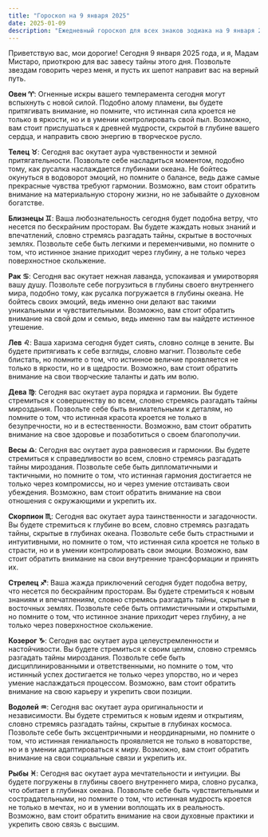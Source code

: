 ```yaml
---
title: "Гороскоп на 9 января 2025"
date: 2025-01-09
description: "Ежедневный гороскоп для всех знаков зодиака на 9 января 2025 года от Мадам Мистаро"
---
```


Приветствую вас, мои дорогие! Сегодня 9 января 2025 года, и я, Мадам Мистаро, приоткрою для вас завесу тайны этого дня. Позвольте звездам говорить через меня, и пусть их шепот направит вас на верный путь.

<b>Овен ♈️</b>: Огненные искры вашего темперамента сегодня могут вспыхнуть с новой силой. Подобно алому пламени, вы будете притягивать внимание, но помните, что истинная сила кроется не только в яркости, но и в умении контролировать свой пыл. Возможно, вам стоит прислушаться к древней мудрости, скрытой в глубине вашего сердца, и направить свою энергию в творческое русло.

<b>Телец ♉️</b>: Сегодня вас окутает аура чувственности и земной притягательности. Позвольте себе насладиться моментом, подобно тому, как русалка наслаждается глубинами океана. Не бойтесь окунуться в водоворот эмоций, но помните о балансе, ведь даже самые прекрасные чувства требуют гармонии. Возможно, вам стоит обратить внимание на материальную сторону жизни, но не забывайте о духовном богатстве.

<b>Близнецы ♊️</b>: Ваша любознательность сегодня будет подобна ветру, что несется по бескрайним просторам. Вы будете жаждать новых знаний и впечатлений, словно стремясь разгадать тайны, скрытые в восточных землях. Позвольте себе быть легкими и переменчивыми, но помните о том, что истинное знание приходит через глубину, а не только через поверхностное скольжение.

<b>Рак ♋️</b>: Сегодня вас окутает нежная лаванда, успокаивая и умиротворяя вашу душу. Позвольте себе погрузиться в глубины своего внутреннего мира, подобно тому, как русалка погружается в глубины океана. Не бойтесь своих эмоций, ведь именно они делают вас такими уникальными и чувствительными. Возможно, вам стоит обратить внимание на свой дом и семью, ведь именно там вы найдете истинное утешение.

<b>Лев ♌️</b>: Ваша харизма сегодня будет сиять, словно солнце в зените. Вы будете притягивать к себе взгляды, словно магнит. Позвольте себе блистать, но помните о том, что истинное величие проявляется не только в яркости, но и в щедрости. Возможно, вам стоит обратить внимание на свои творческие таланты и дать им волю.

<b>Дева ♍️</b>: Сегодня вас окутает аура порядка и гармонии. Вы будете стремиться к совершенству во всем, словно стремясь разгадать тайны мироздания. Позвольте себе быть внимательными к деталям, но помните о том, что истинная красота кроется не только в безупречности, но и в естественности. Возможно, вам стоит обратить внимание на свое здоровье и позаботиться о своем благополучии.

<b>Весы ♎️</b>: Сегодня вас окутает аура равновесия и гармонии. Вы будете стремиться к справедливости во всем, словно стремясь разгадать тайны мироздания. Позвольте себе быть дипломатичными и тактичными, но помните о том, что истинная гармония достигается не только через компромиссы, но и через умение отстаивать свои убеждения. Возможно, вам стоит обратить внимание на свои отношения с окружающими и укрепить их.

<b>Скорпион ♏️</b>: Сегодня вас окутает аура таинственности и загадочности. Вы будете стремиться к глубине во всем, словно стремясь разгадать тайны, скрытые в глубинах океана. Позвольте себе быть страстными и интуитивными, но помните о том, что истинная сила кроется не только в страсти, но и в умении контролировать свои эмоции. Возможно, вам стоит обратить внимание на свои внутренние трансформации и принять их.

<b>Стрелец ♐️</b>: Ваша жажда приключений сегодня будет подобна ветру, что несется по бескрайним просторам. Вы будете стремиться к новым знаниям и впечатлениям, словно стремясь разгадать тайны, скрытые в восточных землях. Позвольте себе быть оптимистичными и открытыми, но помните о том, что истинное знание приходит через глубину, а не только через поверхностное скольжение.

<b>Козерог ♑️</b>: Сегодня вас окутает аура целеустремленности и настойчивости. Вы будете стремиться к своим целям, словно стремясь разгадать тайны мироздания. Позвольте себе быть дисциплинированными и ответственными, но помните о том, что истинный успех достигается не только через упорство, но и через умение наслаждаться процессом. Возможно, вам стоит обратить внимание на свою карьеру и укрепить свои позиции.

<b>Водолей ♒️</b>: Сегодня вас окутает аура оригинальности и независимости. Вы будете стремиться к новым идеям и открытиям, словно стремясь разгадать тайны, скрытые в глубинах космоса. Позвольте себе быть эксцентричными и неординарными, но помните о том, что истинная гениальность проявляется не только в новаторстве, но и в умении адаптироваться к миру. Возможно, вам стоит обратить внимание на свои социальные связи и укрепить их.

<b>Рыбы ♓️</b>: Сегодня вас окутает аура мечтательности и интуиции. Вы будете погружены в глубины своего внутреннего мира, словно русалка, что обитает в глубинах океана. Позвольте себе быть чувствительными и сострадательными, но помните о том, что истинная мудрость кроется не только в мечтах, но и в умении воплощать их в реальность. Возможно, вам стоит обратить внимание на свои духовные практики и укрепить свою связь с высшим.
